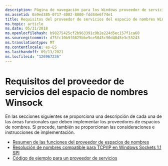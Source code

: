 ```yaml
---
description: Página de navegación para los Windows proveedor de servicios de espacio de nombres de sockets de Windows (Winsock).
ms.assetid: 0a9ed385-0717-4002-8800-fdd44e6f74e1
title: Requisitos del proveedor de servicios del espacio de nombres Winsock
ms.topic: article
ms.date: 05/31/2018
ms.openlocfilehash: b98275425cf2b963391c9b2e224d5ec157f1ca60
ms.sourcegitcommit: d75fc10b9f0825bbe5ce5045c90d4045e3c53243
ms.translationtype: MT
ms.contentlocale: es-ES
ms.lasthandoff: 09/13/2021
ms.locfileid: "126967236"
---
```

# <a name="winsock-namespace-service-provider-requirements"></a>Requisitos del proveedor de servicios del espacio de nombres Winsock

En las secciones siguientes se proporciona una descripción de cada una de las áreas funcionales que deben implementar los proveedores de espacios de nombres. Si procede, también se proporcionan las consideraciones e instrucciones de implementación.

-   [Resumen de las funciones del proveedor de espacios de nombres](summary-of-name-space-provider-functions-2.md)
-   [Resolución de nombres compatible para TCP/IP en Windows Sockets 1.1 SPI](compatible-name-resolution-for-tcp-ip-in-the-windows-sockets-1-1-spi-2.md)
-   [Código de ejemplo para un proveedor de servicios](sample-code-for-a-service-provider-2.md)

 

 



